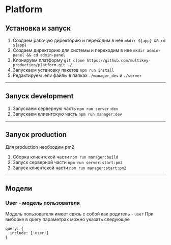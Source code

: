 # Platform

## Установка и запуск

1. Создаем рабочую директорию и переходим в нее `mkdir ${app} && cd ${app}`
2. Создаем директорию для системы и переходим в нее `mkdir admin-panel && cd admin-panel`
3. Клонируем платформу `git clone https://github.com/multikey-production/platform.git ./`
4. Запускаем установку пакетов `npm run install`
5. Редактируем .env файлы в папках `./manager_dev` и `./server`

---

## Запуск development

1. Запускаем серверную часть `npm run server:dev`
2. Запускаем клиентскую часть `npm run manager:dev`

---

## Запуcк production

Для production необходим pm2

1. Сборка клиентской части `npm run manager:build`
2. Запуск серверной части `npm run server:start:pm2`
3. Запуск клиентской части `npm run manager:start:pm2`

---

## Модели

### User - модель пользователя

Модель пользователя имеет связь с собой как родитель - `user`
При выборке в query параметрах можно указать следующее

```
query: {
  include: ['user']
}
```
